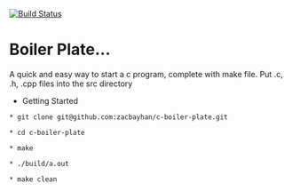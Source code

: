 [![Build Status](https://travis-ci.org/zacbayhan/c-boiler-plate.svg?branch=master)](https://travis-ci.org/zacbayhan/c-boiler-plate)
#  Boiler Plate...

A quick and easy way to start a c program, complete with make file. Put .c, .h, .cpp files into the src directory


* Getting Started

```
* git clone git@github.com:zacbayhan/c-boiler-plate.git

* cd c-boiler-plate

* make

* ./build/a.out

* make clean

```
